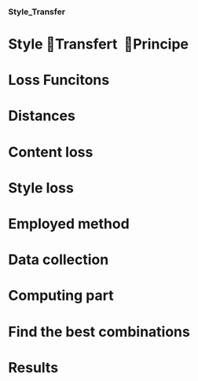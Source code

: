 ### Style_Transfer


# Style Transfert  Principe

# Loss Funcitons

# Distances

# Content loss

# Style loss

# Employed method

# Data collection

# Computing part

# Find the best combinations

# Results 
